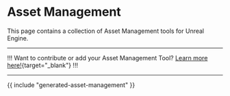 # Asset Management

This page contains a collection of Asset Management tools for Unreal Engine.

---

!!!
Want to contribute or add your Asset Management Tool? [Learn more here!](/contribute/){target="_blank"}
!!!

---

{{ include "generated-asset-management" }}